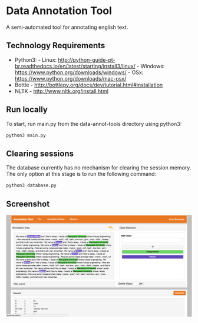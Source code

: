 # Data Annotation Tool
A semi-automated tool for annotating english text.

## Technology Requirements
  - Python3:
		- Linux: http://python-guide-pt-br.readthedocs.io/en/latest/starting/install3/linux/
		- Windows: https://www.python.org/downloads/windows/
		- OSx: https://www.python.org/downloads/mac-osx/ 
  - Bottle
		- http://bottlepy.org/docs/dev/tutorial.html#installation
  - NLTK
		- http://www.nltk.org/install.html


## Run locally 
To start, run main.py from the data-annot-tools directory using python3:    
```bash
python3 main.py
```

## Clearing sessions
The database currently has no mechanism for clearing the session memory. The only option at this stage is to run the following command:
```bash
python3 database.py
```

## Screenshot
![preview image](ss.png)



